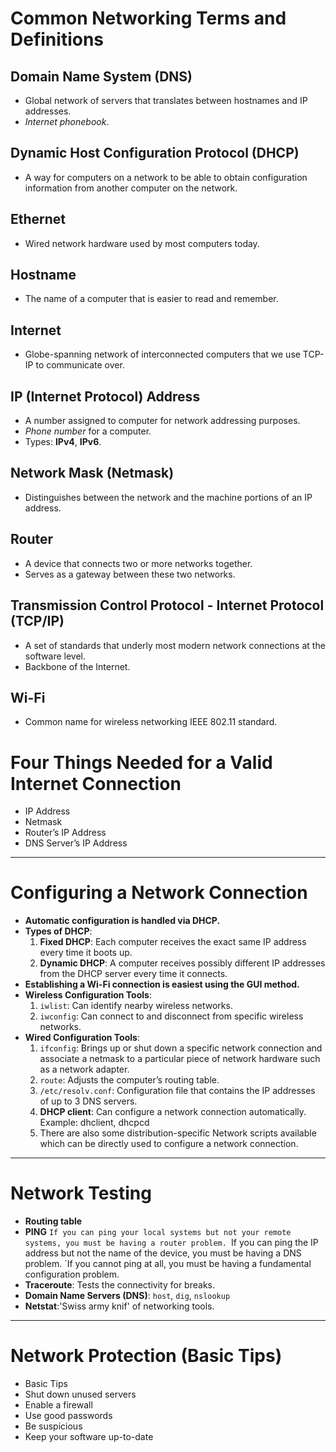 # Common Networking Terms and Definitions
## Domain Name System (DNS)
- Global network of servers that translates between hostnames and IP addresses.
- *Internet phonebook*.

## Dynamic Host Configuration Protocol (DHCP)
- A way for computers on a network to be able to obtain configuration information from another computer on the network.

## Ethernet 
- Wired network hardware used by most computers today.

## Hostname
- The name of a computer that is easier to read and remember.

## Internet
- Globe-spanning network of interconnected computers that we use TCP-IP to communicate over.

## IP (Internet Protocol) Address
- A number assigned to computer for network addressing purposes.
- *Phone number* for a computer.
- Types: **IPv4**, **IPv6**.

## Network Mask (Netmask)
- Distinguishes between the network and the machine portions of an IP address.

## Router 
- A device that connects two or more networks together.
- Serves as a gateway between these two networks.

## Transmission Control Protocol - Internet Protocol (TCP/IP)
- A set of standards that underly most modern network connections at the software level.
- Backbone of the Internet.

## Wi-Fi
- Common name for wireless networking IEEE 802.11 standard.

# Four Things Needed for a Valid Internet Connection
- IP Address
- Netmask
- Router’s IP Address
- DNS Server’s IP Address

---

# Configuring a Network Connection
- **Automatic configuration is handled via DHCP.**
- **Types of DHCP**:
    1. **Fixed DHCP**: Each computer receives the exact same IP address every time it boots up.
    2. **Dynamic DHCP**: A computer receives possibly different IP addresses from the DHCP server every time it connects.
- **Establishing a Wi-Fi connection is easiest using the GUI method.**
- **Wireless Configuration Tools**:
    1. <code>iwlist</code>: Can identify nearby wireless networks.
    2. <code>iwconfig</code>: Can connect to and disconnect from specific wireless networks.
- **Wired Configuration Tools**:
    1. <code>ifconfig</code>: Brings up or shut down a specific network connection and associate a netmask to a particular piece of network hardware such as a network adapter.
    2. <code>route</code>: Adjusts the computer’s routing table.
    3. <code>/etc/resolv.conf</code>: Configuration file that contains the IP addresses of up to 3 DNS servers.
    4. **DHCP client**: Can configure a network connection automatically. Example: dhclient, dhcpcd
    5. There are also some distribution-specific Network scripts available which can be directly used to configure a network connection.

---

# Network Testing
- **Routing table**
- **PING**
    `If you can ping your local systems but not your remote systems, you must be having a router problem.
    `If you can ping the IP address but not the name of the device, you must be having a DNS problem.
    `If you cannot ping at all, you must be having a fundamental configuration problem.
- **Traceroute**: Tests the connectivity for breaks.
- **Domain Name Servers (DNS)**: <code>host</code>, <code>dig</code>, <code>nslookup</code>
- **Netstat**:'Swiss army knif' of networking tools.

---

# Network Protection (Basic Tips)
- Basic Tips
- Shut down unused servers
- Enable a firewall
- Use good passwords
- Be suspicious
- Keep your software up-to-date
